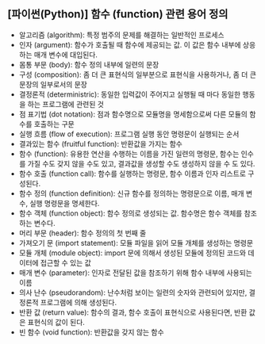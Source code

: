 ## [파이썬(Python)] 함수 (function) 관련 용어 정의

* 알고리즘 (algorithm): 특정 범주의 문제를 해결하는 일반적인 프로세스
* 인자 (argument): 함수가 호출될 때 함수에 제공되는 값. 이 값은 함수 내부에 상응하는 매개 변수에 대입된다.
* 몸통 부문 (body): 함수 정의 내부에 일련의 문장
* 구성 (composition): 좀 더 큰 표현식의 일부분으로 표현식을 사용하거나, 좀 더 큰 문장의 일부로서의 문장
* 결정론적 (deterministric): 동일한 입력값이 주어지고 실행될 때 마다 동일한 행동을 하는 프로그램에 관련된 것
* 점 표기법 (dot notation): 점과 함수명으로 모듈명을 명세함으로써 다른 모듈의 함수를 호출하는 구문
* 실행 흐름 (flow of execution): 프로그램 실행 동안 명령문이 실행되는 순서
* 결과있는 함수 (fruitful function): 반환값을 가지는 함수
* 함수 (function): 유용한 연산을 수행하는 이름을 가진 일련의 명령문, 함수는 인수를 가질 수도 갖지 않을 수도 있고, 결과값을 생성할 수도 생성하지 않을 수 도 있다.
* 함수 호출 (function call): 함수를 실행하는 명령문, 함수 이름과 인자 리스트로 구성된다.
* 함수 정의 (function definition): 신규 함수를 정의하는 명령문으로 이름, 매개 변수, 실행 명령문을 명세한다.
* 함수 객체 (function object): 함수 정의로 생성되는 값. 함수명은 함수 객체를 참조하는 변수다.
* 머리 부문 (header): 함수 정의의 첫 번째 줄
* 가져오기 문 (import statement): 모듈 파일을 읽어 모듈 개체를 생성하는 명령문
* 모듈 개체 (module object): import 문에 의해서 생성된 모듈에 정의된 코드와 데이터에 접근할 수 있는 값
* 매개 변수 (parameter): 인자로 전달된 값을 참조하기 위해 함수 내부에 사용되는 이름
* 의사 난수 (pseudorandom): 난수처럼 보이는 일련의 숫자와 관련되어 있지만, 결정론적 프로그램에 의해 생성된다.
* 반환 값 (return value): 함수의 결과, 함수 호출이 표현식으로 사용된다면, 반환 값은 표현식의 값이 된다.
* 빈 함수 (void function): 반환값을 갖지 않는 함수
